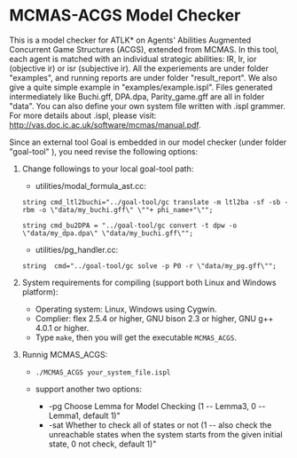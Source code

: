 # MCMAS-ACGS Model Checker 
This is a model checker for ATLK* on Agents' Abilities Augmented Concurrent Game Structures (ACGS), extended from MCMAS. In this tool, each agent is matched with an individual strategic abilities: IR, Ir, ior (objective ir) or isr (subjective ir). All the experiements are under folder "examples", and running reports are under folder "result_report". We also give a quite simple example in "examples/example.ispl". Files generated intermediately like Buchi.gff, DPA.dpa, Parity_game.gff are all in folder "data". You can also define your own system file written with .ispl grammer. For more details about .ispl, please visit: <http://vas.doc.ic.ac.uk/software/mcmas/manual.pdf>.

Since an external tool Goal is embedded in our model checker (under folder "goal-tool" ), you need revise the following options: 

1. Change followings to your local goal-tool path:

    - utilities/modal_formula_ast.cc: 
   
    `string cmd_ltl2buchi="../goal-tool/gc translate -m ltl2ba -sf -sb -rbm -o \"data/my_buchi.gff\" \""+ phi_name+"\"";`
   
    `string cmd_bu2DPA = "../goal-tool/gc convert -t dpw -o  \"data/my_dpa.dpa\" \"data/my_buchi.gff\"";`
   
    - utilities/pg_handler.cc:
   
    `string  cmd="../goal-tool/gc solve -p P0 -r \"data/my_pg.gff\"";`
   
2. System requirements for compiling (support both Linux and Windows platform):
    - Operating system: Linux, Windows using Cygwin.
    - Complier: flex 2.5.4 or higher, GNU bison 2.3 or higher, GNU g++ 4.0.1 or higher.
    - Type `make`, then you will get the executable `MCMAS_ACGS`.
   
3. Runnig MCMAS_ACGS:
     - `./MCMAS_ACGS your_system_file.ispl`
     - support another two options: 
     
        - -pg Choose Lemma for Model Checking (1 -- Lemma3, 0 -- Lemma1, default 1)"
        - -sat Whether to check all of states or not (1 -- also check the unreachable states when the system starts from the given initial state, 0 not check, default 1)" 
   

